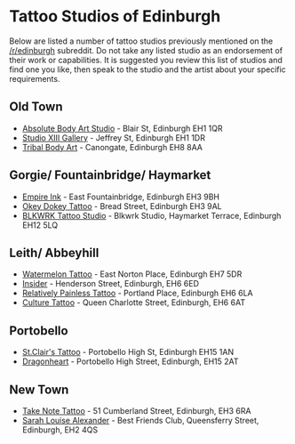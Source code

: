 # Tattoo Studios of Edinburgh

Below are listed a number of tattoo studios previously mentioned on the [/r/edinburgh](https://www.reddit.com/r/edinburgh/) subreddit.
Do not take any listed studio as an endorsement of their work or capabilities.
It is suggested you review this list of studios and find one you like, then speak to the studio and the artist about your specific requirements.

## Old Town

* [Absolute Body Art Studio](https://absolutebodyart.studio/) - Blair St, Edinburgh EH1 1QR
* [Studio XIII Gallery](https://studioxiii.tattoo/) - Jeffrey St, Edinburgh EH1 1DR
* [Tribal Body Art](https://www.tribalbodyart.co.uk/)  - Canongate, Edinburgh EH8 8AA

## Gorgie/ Fountainbridge/ Haymarket

* [Empire Ink](https://www.empire-ink.co.uk/) - East Fountainbridge, Edinburgh EH3 9BH
* [Okey Dokey Tattoo](https://tattooedinburgh.com/) - Bread Street, Edinburgh EH3 9AL
* [BLKWRK Tattoo Studio](https://blkwrkstudio.com/) - Blkwrk Studio, Haymarket Terrace, Edinburgh EH12 5LQ

## Leith/ Abbeyhill

* [Watermelon Tattoo](https://watermelon.tattoo) - East Norton Place, Edinburgh EH7 5DR
* [Insider](https://insidertattoo.com/) - Henderson Street, Edinburgh, EH6 6ED
* [Relatively Painless Tattoo](https://www.relativelypainlesstattoo.com/) - Portland Place, Edinburgh EH6 6LA
* [Culture Tattoo](https://www.instagram.com/culture.tattoostudio) - Queen Charlotte Street, Edinburgh, EH6 6AT

## Portobello 

* [St.Clair's Tattoo](https://www.instagram.com/st.clairstattoo) - Portobello High St, Edinburgh EH15 1AN
* [Dragonheart](https://www.dragonhearttattoo.co.uk/) - Portobello High Street, Edinburgh, EH15 2AT

## New Town

* [Take Note Tattoo](https://takenotetattoo.bigcartel.com/) - 51 Cumberland Street, Edinburgh, EH3 6RA
* [Sarah Louise Alexander](https://sarahlouisealexander.com/) - Best Friends Club, Queensferry Street, Edinburgh, EH2 4QS
